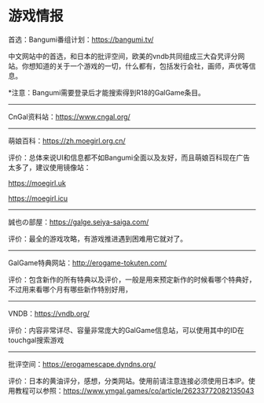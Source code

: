 # 游戏情报 

首选：Bangumi番组计划：https://bangumi.tv/

中文网站中的首选，和日本的批评空间，欧美的vndb共同组成三大旮旯评分网站。你想知道的关于一个游戏的一切，什么都有，包括发行会社，画师，声优等信息。

*注意：Bangumi需要登录后才能搜索得到R18的GalGame条目。
***
CnGal资料站：https://www.cngal.org/

***

萌娘百科：https://zh.moegirl.org.cn/

评价：总体来说UI和信息都不如Bangumi全面以及友好，而且萌娘百科现在广告太多了，建议使用镜像站：

https://moegirl.uk

https://moegirl.icu
***
誠也の部屋：https://galge.seiya-saiga.com/

评价：最全的游戏攻略，有游戏推进遇到困难用它就对了。
***
GalGame特典网站：http://erogame-tokuten.com/

评价：包含新作的所有特典以及评价，一般是用来预定新作的时候看哪个特典好，不过用来看哪个月有哪些新作特别好用，
***
VNDB：https://vndb.org/

评价：内容非常详尽、容量非常庞大的GalGame信息站，可以使用其中的ID在touchgal搜索游戏
***
批评空间：https://erogamescape.dyndns.org/

评价：日本的黄油评分，感想，分类网站。使用前请注意连接必须使用日本IP。使用教程可以参照：https://www.ymgal.games/co/article/26233772082135043
